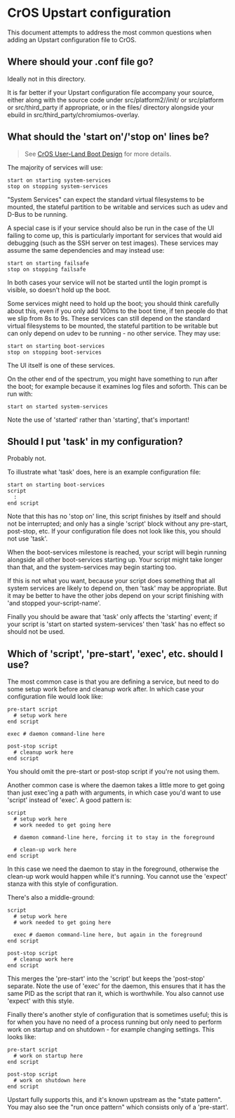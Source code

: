 # CrOS Upstart configuration

This document attempts to address the most common questions when adding
an Upstart configuration file to CrOS.

## Where should your .conf file go?

Ideally not in this directory.

It is far better if your Upstart configuration file accompany your source,
either along with the source code under src/platform2/<project>/init/ or
src/platform or src/third_party if appropriate, or in the files/ directory
alongside your ebuild in src/third_party/chromiumos-overlay.

## What should the 'start on'/'stop on' lines be?

> See [CrOS User-Land Boot Design](https://www.chromium.org/chromium-os/chromiumos-design-docs/boot-design/)
> for more details.

The majority of services will use:

```
start on starting system-services
stop on stopping system-services
```

"System Services" can expect the standard virtual filesystems to be
mounted, the stateful partition to be writable and services such as udev
and D-Bus to be running.

A special case is if your service should also be run in the case of the
UI failing to come up, this is particularly important for services that
would aid debugging (such as the SSH server on test images). These
services may assume the same dependencies and may instead use:

```
start on starting failsafe
stop on stopping failsafe
```

In both cases your service will not be started until the login prompt
is visible, so doesn't hold up the boot.

Some services might need to hold up the boot; you should think carefully
about this, even if you only add 100ms to the boot time, if ten people
do that we slip from 8s to 9s. These services can still depend on the
standard virtual filesystems to be mounted, the stateful partition to be
writable but can only depend on udev to be running - no other service.
They may use:

```
start on starting boot-services
stop on stopping boot-services
```

The UI itself is one of these services.

On the other end of the spectrum, you might have something to run after
the boot; for example because it examines log files and soforth. This
can be run with:

```
start on started system-services
```

Note the use of 'started' rather than 'starting', that's important!

## Should I put 'task' in my configuration?

Probably not.

To illustrate what 'task' does, here is an example configuration file:

```
start on starting boot-services
script
  :
end script
```

Note that this has no 'stop on' line, this script finishes by itself and
should not be interrupted; and only has a single 'script' block without
any pre-start, post-stop, etc. If your configuration file does not look
like this, you should not use 'task'.

When the boot-services milestone is reached, your script will begin
running alongside all other boot-services starting up. Your script might
take longer than that, and the system-services may begin starting too.

If this is not what you want, because your script does something that
all system services are likely to depend on, then 'task' may be
appropriate. But it may be better to have the other jobs depend on your
script finishing with 'and stopped your-script-name'.

Finally you should be aware that 'task' only affects the 'starting'
event; if your script is 'start on started system-services' then 'task'
has no effect so should not be used.

## Which of 'script', 'pre-start', 'exec', etc. should I use?

The most common case is that you are defining a service, but need to do
some setup work before and cleanup work after. In which case your
configuration file would look like:

```
pre-start script
  # setup work here
end script

exec # daemon command-line here

post-stop script
  # cleanup work here
end script
```

You should omit the pre-start or post-stop script if you're not using
them.

Another common case is where the daemon takes a little more to get going
than just exec'ing a path with arguments, in which case you'd want to
use 'script' instead of 'exec'. A good pattern is:

```
script
  # setup work here
  # work needed to get going here

  # daemon command-line here, forcing it to stay in the foreground

  # clean-up work here
end script
```

In this case we need the daemon to stay in the foreground, otherwise the
clean-up work would happen while it's running. You cannot use the 'expect'
stanza with this style of configuration.

There's also a middle-ground:

```
script
  # setup work here
  # work needed to get going here

  exec # daemon command-line here, but again in the foreground
end script

post-stop script
  # cleanup work here
end script
```

This merges the 'pre-start' into the 'script' but keeps the 'post-stop'
separate. Note the use of 'exec' for the daemon, this ensures that it
has the same PID as the script that ran it, which is worthwhile. You
also cannot use 'expect' with this style.

Finally there's another style of configuration that is sometimes useful;
this is for when you have no need of a process running but only need to
perform work on startup and on shutdown - for example changing settings.
This looks like:

```
pre-start script
  # work on startup here
end script

post-stop script
  # work on shutdown here
end script
```

Upstart fully supports this, and it's known upstream as the "state
pattern". You may also see the "run once pattern" which consists
only of a 'pre-start'.
